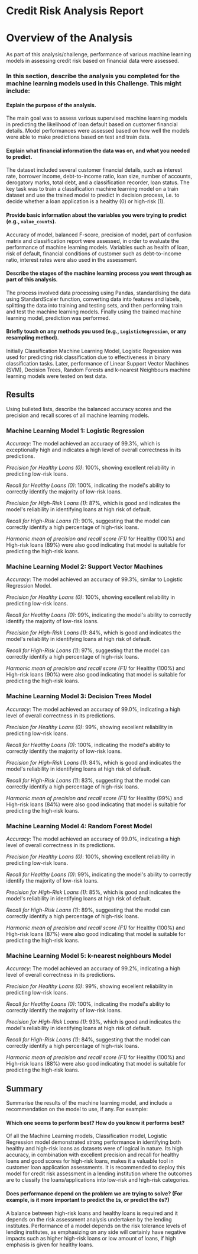 # Credit Risk Analysis Report

# Overview of the Analysis

As part of this analysis/challenge, performance of various machine learning models in assessing credit risk based on financial data were assessed.

### In this section, describe the analysis you completed for the machine learning models used in this Challenge. This might include:
####  Explain the purpose of the analysis.

The main goal was to assess various supervised machine learning models in predicting the likelihood of loan default based on customer financial details. Model performances were assessed based on how well the models were able to make predictions based on test and train data.

#### Explain what financial information the data was on, and what you needed to predict.

The dataset included several customer financial details, such as interest rate, borrower income, debt-to-income ratio, loan size, number of accounts, derogatory marks, total debt, and a classification recorder, loan status. The key task was to train a classification machine learning model on a train dataset and use the trained model to predict in decision process, i.e. to decide whether a loan application is a healthy (0) or high-risk (1).

#### Provide basic information about the variables you were trying to predict (e.g., `value_counts`).

Accuracy of model, balanced F-score, precision of model, part of confusion matrix and classification report were assessed, in order to evaluate the performance of machine learning models. Variables such as health of loan, risk of default, financial conditions of customer such as debt-to-income ratio, interest rates were also used in the assessment.

#### Describe the stages of the machine learning process you went through as part of this analysis.

The process involved data processing using Pandas, standardising the data using StandardScaler function, converting data into features and labels, splitting the data into training and testing sets, and then performing train and test the machine learning models. Finally using the trained machine learning model, prediction was performed.

#### Briefly touch on any methods you used (e.g., `LogisticRegression`, or any resampling method).

Initially Classification Machine Learning Model, Logistic Regression was used for predicting risk classification due to effectiveness in binary classification tasks. Later, performance of Linear Support Vector Machines (SVM), Decision Trees, Random Forests and k-nearest Neighbours machine learning models were tested on test data.

## Results
Using bulleted lists, describe the balanced accuracy scores and the precision and recall scores of all machine learning models.

### Machine Learning Model 1: Logistic Regression
*Accuracy*: The model achieved an accuracy of 99.3%, which is exceptionally high and indicates a high level of overall correctness in its predictions.

*Precision for Healthy Loans (0)*: 100%, showing excellent reliability in predicting low-risk loans.

*Recall for Healthy Loans (0)*: 100%, indicating the model's ability to correctly identify the majority of low-risk loans.

*Precision for High-Risk Loans (1)*: 87%, which is good and indicates the model's reliability in identifying loans at high risk of default.

*Recall for High-Risk Loans (1)*: 90%, suggesting that the model can correctly identify a high percentage of high-risk loans.

*Harmonic mean of precision and recall score (F1)* for Healthy (100%) and High-risk loans (89%) were also good indicating that model is suitable for predicting the high-risk loans.

### Machine Learning Model 2: Support Vector Machines

*Accuracy*: The model achieved an accuracy of 99.3%, similar to Logistic Regression Model.

*Precision for Healthy Loans (0)*: 100%, showing excellent reliability in predicting low-risk loans.

*Recall for Healthy Loans (0)*: 99%, indicating the model's ability to correctly identify the majority of low-risk loans.

*Precision for High-Risk Loans (1)*: 84%, which is good and indicates the model's reliability in identifying loans at high risk of default.

*Recall for High-Risk Loans (1)*: 97%, suggesting that the model can correctly identify a high percentage of high-risk loans.

*Harmonic mean of precision and recall score (F1)* for Healthy (100%) and High-risk loans (90%) were also good indicating that model is suitable for predicting the high-risk loans.

### Machine Learning Model 3: Decision Trees Model
*Accuracy*: The model achieved an accuracy of 99.0%, indicating a high level of overall correctness in its predictions.

*Precision for Healthy Loans (0)*: 99%, showing excellent reliability in predicting low-risk loans.

*Recall for Healthy Loans (0)*: 100%, indicating the model's ability to correctly identify the majority of low-risk loans.

*Precision for High-Risk Loans (1)*: 84%, which is good and indicates the model's reliability in identifying loans at high risk of default.

*Recall for High-Risk Loans (1)*: 83%, suggesting that the model can correctly identify a high percentage of high-risk loans.

*Harmonic mean of precision and recall score (F1)* for Healthy (99%) and High-risk loans (84%) were also good indicating that model is suitable for predicting the high-risk loans.

### Machine Learning Model 4: Random Forest Model

*Accuracy*: The model achieved an accuracy of 99.0%, indicating a high level of overall correctness in its predictions.

*Precision for Healthy Loans (0)*: 100%, showing excellent reliability in predicting low-risk loans.

*Recall for Healthy Loans (0)*: 99%, indicating the model's ability to correctly identify the majority of low-risk loans.

*Precision for High-Risk Loans (1)*: 85%, which is good and indicates the model's reliability in identifying loans at high risk of default.

*Recall for High-Risk Loans (1)*: 89%, suggesting that the model can correctly identify a high percentage of high-risk loans.

*Harmonic mean of precision and recall score (F1)* for Healthy (100%) and High-risk loans (87%) were also good indicating that model is suitable for predicting the high-risk loans.

### Machine Learning Model 5: k-nearest neighbours Model

*Accuracy*: The model achieved an accuracy of 99.2%, indicating a high level of overall correctness in its predictions.

*Precision for Healthy Loans (0)*: 99%, showing excellent reliability in predicting low-risk loans.

*Recall for Healthy Loans (0)*: 100%, indicating the model's ability to correctly identify the majority of low-risk loans.

*Precision for High-Risk Loans (1)*: 93%, which is good and indicates the model's reliability in identifying loans at high risk of default.

*Recall for High-Risk Loans (1)*: 84%, suggesting that the model can correctly identify a high percentage of high-risk loans.

*Harmonic mean of precision and recall score (F1)* for Healthy (100%) and High-risk loans (88%) were also good indicating that model is suitable for predicting the high-risk loans.

## Summary
Summarise the results of the machine learning model, and include a recommendation on the model to use, if any. For example:

#### Which one seems to perform best? How do you know it performs best?

Of all the Machine Learning models, Classification model, Logistic Regression model demonstrated strong performance in identifying both healthy and high-risk loans as datasets were of logical in nature. Its high accuracy, in combination with excellent precision and recall for healthy loans and good scores for high-risk loans, makes it a valuable tool in customer loan application assessments. It is recommended to deploy this model for credit risk assessment in a lending institution where the outcomes are to classify the loans/applications into low-risk and high-risk categories.

#### Does performance depend on the problem we are trying to solve? (For example, is it more important to predict the `1`s, or predict the `0`s?)

A balance between high-risk loans and healthy loans is required and it depends on the risk assessment analysis undertaken by the lending institutes. Performance of a model depends on the risk tolerance levels of lending institutes, as emphasizing on any side will certainly have negative impacts such as higher high-risk loans or low amount of loans, if high emphasis is given for healthy loans. 
